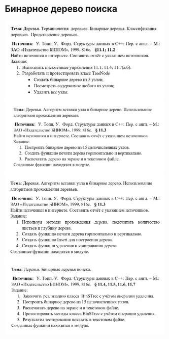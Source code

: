 # Бинарное дерево поиска
![Task 1](image-1.png)
![Task 2](image-2.png)
![Task 3](image-3.png)
![Task 4](image.png)